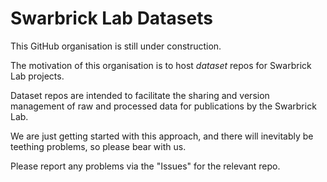 # Swarbrick Lab Datasets

This GitHub organisation is still under construction.

The motivation of this organisation is to host *dataset* repos for Swarbrick Lab projects.

Dataset repos are intended to facilitate the sharing and version management of raw and processed data for publications by the Swarbrick Lab.

We are just getting started with this approach, and there will inevitably be teething problems, so please bear with us.

Please report any problems via the "Issues" for the relevant repo.
